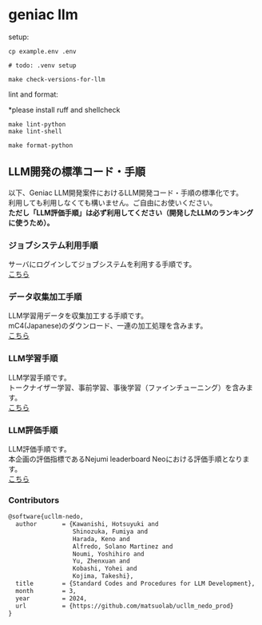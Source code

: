 # geniac llm

setup:

```shell
cp example.env .env

# todo: .venv setup

make check-versions-for-llm
```

lint and format:

*please install ruff and shellcheck

```shell
make lint-python
make lint-shell

make format-python
```

## LLM開発の標準コード・手順

以下、Geniac LLM開発案件におけるLLM開発コード・手順の標準化です。  
利用しても利用しなくても構いません。ご自由にお使いください。  
**ただし「LLM評価手順」は必ず利用してください（開発したLLMのランキングに使うため）。**

### ジョブシステム利用手順

サーバにログインしてジョブシステムを利用する手順です。  
[こちら](infra/README.md)

### データ収集加工手順

LLM学習用データを収集加工する手順です。  
mC4(Japanese)のダウンロード、一連の加工処理を含みます。  
[こちら](data_management/README.md)

### LLM学習手順

LLM学習手順です。  
トークナイザー学習、事前学習、事後学習（ファインチューニング）を含みます。  
[こちら](train/README.md)

### LLM評価手順

LLM評価手順です。  
本企画の評価指標であるNejumi leaderboard Neoにおける評価手順となります。  
[こちら](eval/README.md)

### Contributors

```txt
@software{ucllm-nedo,
  author       = {Kawanishi, Hotsuyuki and
                  Shinozuka, Fumiya and
                  Harada, Keno and
                  Alfredo, Solano Martinez and
                  Noumi, Yoshihiro and
                  Yu, Zhenxuan and
                  Kobashi, Yohei and
                  Kojima, Takeshi},
  title        = {Standard Codes and Procedures for LLM Development},
  month        = 3,
  year         = 2024,
  url          = {https://github.com/matsuolab/ucllm_nedo_prod}
}
```

